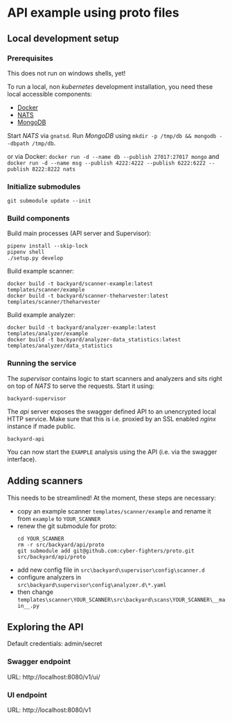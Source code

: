 # API example using proto files


## Local development setup

### Prerequisites

This does not run on windows shells, yet!

To run a local, non *kubernetes* development installation, you need these local accessible components:

 * [Docker](https://www.docker.com/get-started)
 * [NATS](https://github.com/nats-io/gnatsd/releases)
 * [MongoDB](https://www.mongodb.com/download-center/community)

Start *NATS* via `gnatsd`. Run *MongoDB* using `mkdir -p /tmp/db && mongodb --dbpath /tmp/db`.

or via Docker:
`docker run -d --name db --publish 27017:27017 mongo`
and
`docker run -d --name msg --publish 4222:4222 --publish 6222:6222 --publish 8222:8222 nats`

### Initialize submodules
```
git submodule update --init
```

### Build components

Build main processes (API server and Supervisor):

```
pipenv install --skip-lock
pipenv shell
./setup.py develop
```

Build example scanner:

```
docker build -t backyard/scanner-example:latest templates/scanner/example
docker build -t backyard/scanner-theharvester:latest templates/scanner/theharvester
```

Build example analyzer:

```
docker build -t backyard/analyzer-example:latest templates/analyzer/example
docker build -t backyard/analyzer-data_statistics:latest templates/analyzer/data_statistics
```

### Running the service

The *supervisor* contains logic to start scanners and analyzers and sits right on top of
*NATS* to serve the requests. Start it using:

```
backyard-supervisor
```

The *api* server exposes the swagger defined API to an unencrypted local HTTP service. Make
sure that this is i.e. proxied by an SSL enabled *nginx* instance if made public.

```
backyard-api
```

You can now start the `EXAMPLE` analysis using the API (i.e. via the swagger interface).


## Adding scanners
This needs to be streamlined! At the moment, these steps are necessary:
* copy an example scanner `templates/scanner/example` and rename it from `example` to `YOUR_SCANNER`
* renew the git submodule for proto:
  ```
  cd YOUR_SCANNER
  rm -r src/backyard/api/proto
  git submodule add git@github.com:cyber-fighters/proto.git src/backyard/api/proto
  ```
* add new config file in `src\backyard\supervisor\config\scanner.d`
* configure analyzers in `src\backyard\supervisor\config\analyzer.d\*.yaml`
* then change `templates\scanner\YOUR_SCANNER\src\backyard\scans\YOUR_SCANNER\__main__.py`

## Exploring the API
Default credentials: admin/secret

### Swagger endpoint
URL: http://localhost:8080/v1/ui/

### UI endpoint
URL: http://localhost:8080/v1
